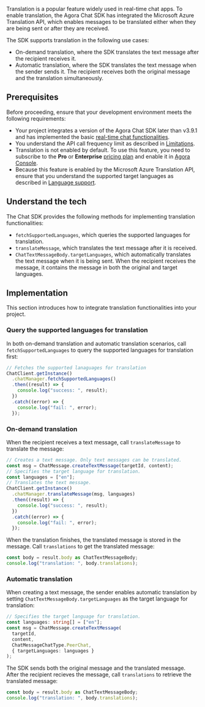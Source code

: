 Translation is a popular feature widely used in real-time chat apps. To enable translation, the Agora Chat SDK has integrated the Microsoft Azure Translation API, which enables messages to be translated either when they are being sent or after they are received.

The SDK supports translation in the following use cases:

- On-demand translation, where the SDK translates the text message after the recipient receives it.
- Automatic translation, where the SDK translates the text message when the sender sends it. The recipient receives both the original message and the translation simultaneously.

## Prerequisites

Before proceeding, ensure that your development environment meets the following requirements:

- Your project integrates a version of the Agora Chat SDK later than v3.9.1 and has implemented the basic [real-time chat functionalities](./agora_chat_get_started_rn?platform=React%20Native).
- You understand the API call frequency limit as described in [Limitations](./agora_chat_limitation?platform=React%20Native).
- Translation is not enabled by default. To use this feature, you need to subscribe to the **Pro** or **Enterprise** [pricing plan](./agora_chat_plan) and enable it in [Agora Console](https://console.agora.io/).
- Because this feature is enabled by the Microsoft Azure Translation API, ensure that you understand the supported target languages as described in [Language support](https://docs.microsoft.com/en-us/azure).

## Understand the tech

The Chat SDK provides the following methods for implementing translation functionalities:

- `fetchSupportedLanguages`, which queries the supported languages for translation.
- `translateMessage`, which translates the text message after it is received.
- `ChatTextMessageBody.targetLanguages`, which automatically translates the text message when it is being sent. When the recipient receives the message, it contains the message in both the original and target languages.

## Implementation

This section introduces how to integrate translation functionalities into your project.

### Query the supported languages for translation

In both on-demand translation and automatic translation scenarios, call `fetchSupportedLanguages` to query the supported languages for translation first:

```typescript
// Fetches the supported lanaguages for translation
ChatClient.getInstance()
  .chatManager.fetchSupportedLanguages()
  .then((result) => {
    console.log("success: ", result);
  })
  .catch((error) => {
    console.log("fail: ", error);
  });
```

### On-demand translation

When the recipient receives a text message, call `translateMessage` to translate the message:

```typescript
// Creates a text message. Only text messages can be translated.
const msg = ChatMessage.createTextMessage(targetId, content);
// Specifies the target language for translation.
const languages = ["en"];
// Translates the text message.
ChatClient.getInstance()
  .chatManager.translateMessage(msg, languages)
  .then((result) => {
    console.log("success: ", result);
  })
  .catch((error) => {
    console.log("fail: ", error);
  });
```

When the translation finishes, the translated message is stored in the message. Call `translations` to get the translated message:

```typescript
const body = result.body as ChatTextMessageBody;
console.log("translation: ", body.translations);
```

### Automatic translation

When creating a text message, the sender enables automatic translation by setting `ChatTextMessageBody.targetLanguages` as the target language for translation:

```typescript
// Specifies the target language for translation.
const languages: string[] = ["en"];
const msg = ChatMessage.createTextMessage(
  targetId,
  content,
  ChatMessageChatType.PeerChat,
  { targetLanguages: languages }
);
```

The SDK sends both the original message and the translated message. After the recipient recieves the message, call `translations` to retrieve the translated message:

```typescript
const body = result.body as ChatTextMessageBody;
console.log("translation: ", body.translations);
```